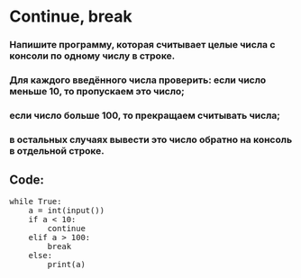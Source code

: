 # Continue, break

### Напишите программу, которая считывает целые числа с консоли по одному числу в строке.
### Для каждого введённого числа проверить: если число меньше 10, то пропускаем это число;
### если число больше 100, то прекращаем считывать числа;
### в остальных случаях вывести это число обратно на консоль в отдельной строке.

## Code:

<pre>
while True:
    a = int(input())
    if a < 10:
        continue
    elif a > 100:
        break
    else:
        print(a)
